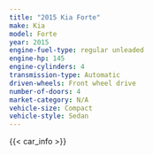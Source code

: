```yaml
---
title: "2015 Kia Forte"
make: Kia
model: Forte
year: 2015
engine-fuel-type: regular unleaded
engine-hp: 145
engine-cylinders: 4
transmission-type: Automatic
driven-wheels: Front wheel drive
number-of-doors: 4
market-category: N/A
vehicle-size: Compact
vehicle-style: Sedan
---
```


{{< car_info >}}
